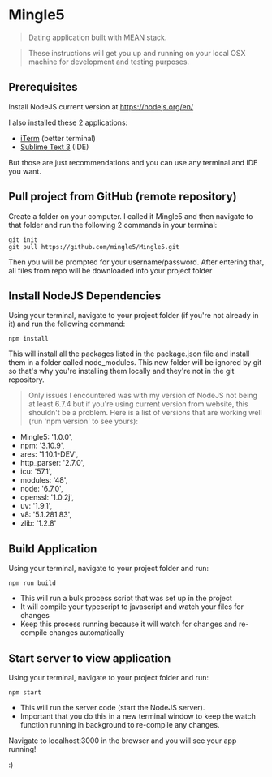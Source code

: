 # Mingle5

>Dating application built with MEAN stack. 

>These instructions will get you up and running on your local OSX machine for development and testing purposes.


## Prerequisites

Install NodeJS current version at https://nodejs.org/en/

I also installed these 2 applications:
* [iTerm](https://www.iterm2.com/downloads.html) (better terminal)
* [Sublime Text 3](https://www.sublimetext.com/3) (IDE)

But those are just recommendations and you can use any terminal and IDE you want.


## Pull project from GitHub (remote repository)

Create a folder on your computer. I called it Mingle5 and then navigate to that folder and run the following 2 commands in your terminal:
```
git init
git pull https://github.com/mingle5/Mingle5.git
```
Then you will be prompted for your username/password. After entering that, all files from repo will be downloaded into your project folder


## Install NodeJS Dependencies

Using your terminal, navigate to your project folder (if you're not already in it) and run the following command:
```
npm install
```
This will install all the packages listed in the package.json file and install them in a folder called node_modules. This new folder will be ignored by git so that's why you're installing them locally and they're not in the git repository.

>Only issues I encountered was with my version of NodeJS not being at least 6.7.4 but if you're using current version from website, this shouldn't be a problem. Here is a list of versions that are working well (run 'npm version' to see yours):
* Mingle5: '1.0.0',
* npm: '3.10.9',
* ares: '1.10.1-DEV',
* http_parser: '2.7.0',
* icu: '57.1',
* modules: '48',
* node: '6.7.0',
* openssl: '1.0.2j',
* uv: '1.9.1',
* v8: '5.1.281.83',
* zlib: '1.2.8'


## Build Application

Using your terminal, navigate to your project folder and run:
```
npm run build
```
* This will run a bulk process script that was set up in the project
* It will compile your typescript to javascript and watch your files for changes
* Keep this process running because it will watch for changes and re-compile changes automatically


## Start server to view application

Using your terminal, navigate to your project folder and run:
```
npm start
```
* This will run the server code (start the NodeJS server).
* Important that you do this in a new terminal window to keep the watch function running in background to re-compile any changes.

Navigate to localhost:3000 in the browser and you will see your app running!

:)